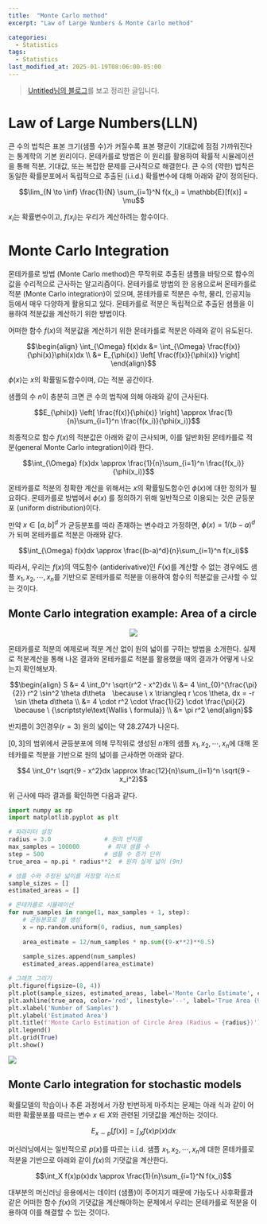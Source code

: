 ```yaml
---
title:  "Monte Carlo method"
excerpt: "Law of Large Numbers & Monte Carlo method"

categories:
  - Statistics
tags:
  - Statistics
last_modified_at: 2025-01-19T08:06:00-05:00
---
```


> [Untitled님의 블로그](https://untitledtblog.tistory.com/190)를 보고 정리한 글입니다.

# Law of Large Numbers(LLN)
큰 수의 법칙은 표본 크기(샘플 수)가 커질수록 표본 평균이 기대값에 점점 가까워진다는 통계학의 기본 원리이다. 몬테카를로 방법은 이 원리를 활용하여 확률적 시뮬레이션을 통해 적분, 기대값, 또는 복잡한 문제를 근사적으로 해결한다. 큰 수의 (약한) 법칙은 동일한 확률분포에서 독립적으로 추출된 (i.i.d.) 확률변수에 대해 아래와 같이 정의된다. 

$$\lim_{N \to \inf} \frac{1}{N} \sum_{i=1}^N f(x_i) = \mathbb{E}[f(x)] = \mu$$

$x_i$는 확률변수이고, $f(x_i)$는 우리가 계산하려는 함수이다. 

# Monte Carlo Integration
몬테카를로 방법 (Monte Carlo method)은 무작위로 추출된 샘플을 바탕으로 함수의 값을 수리적으로 근사하는 알고리즘이다. 몬테카를로 방법의 한 응용으로써 몬테카를로 적분 (Monte Carlo integration)이 있으며, 몬테카를로 적분은 수학, 물리, 인공지능 등에서 매우 다양하게 활용되고 있다. 몬테카를로 적분은 독립적으로 추출된 샘플을 이용하여 적분값을 계산하기 위한 방법이다.

어떠한 함수 $f(x)$의 적분값을 계산하기 위한 몬테카를로 적분은 아래와 같이 유도된다.

$$\begin{align}
\int_{\Omega} f(x)dx &= \int_{\Omega} \frac{f(x)}{\phi(x)}\phi(x)dx \\ 
&= E_{\phi(x)} \left[ \frac{f(x)}{\phi(x)} \right]  
\end{align}$$

$\phi(x)$는 $x$의 확률밀도함수이며, $\Omega$는 적분 공간이다. 

샘플의 수 $n$이 충분히 크면 큰 수의 법칙에 의해 아래와 같이 근사된다. 

$$E_{\phi(x)} \left[ \frac{f(x)}{\phi(x)} \right] \approx \frac{1}{n}\sum_{i=1}^n \frac{f(x_i)}{\phi(x_i)}$$ 

최종적으로 함수 $f(x)$의 적분값은 아래와 같이 근사되며, 이를 일반화된 몬테카를로 적분(general Monte Carlo integration)이라 한다.

$$\int_{\Omega} f(x)dx \approx \frac{1}{n}\sum_{i=1}^n \frac{f(x_i)}{\phi(x_i)}$$

몬테카를로 적분의 정확한 계산을 위해서는 $x$의 확률밀도함수인 $\phi(x)$에 대한 정의가 필요하다. 몬테카를로 방법에서 $\phi(x)$ 를 정의하기 위해 일반적으로 이용되는 것은 균등분포 (uniform distribution)이다.

만약 $x \in [a, b]^d$ 가 균등분포를 따라 존재하는 변수라고 가정하면, $\phi(x) = 1/(b-a)^d$가 되며 몬테카를로 적분은 아래와 같다. 

$$\int_{\Omega} f(x)dx \approx \frac{(b-a)^d}{n}\sum_{i=1}^n f(x_i)$$

따라서, 우리는 $f(x)$의 역도함수 (antiderivative)인 $F(x)$를 계산할 수 없는 경우에도 샘플 $x_1, x_2, \cdots, x_n$를 기반으로 몬테카를로 적분을 이용하여 함수의 적분값을 근사할 수 있는 것이다.

## Monte Carlo integration example: Area of ​​a circle

<p align="center"><img src="https://github.com/user-attachments/assets/bf96cced-54ec-4b68-94b8-132c7cccfd9d"></p>

몬테카를로 적분의 예제로써 적분 계산 없이 원의 넓이를 구하는 방법을 소개한다. 실제로 적분계산을 통해 나온 결과와 몬테카를로 적분를 활용했을 때의 결과가 어떻게 나오는지 확인해보자.

$$\begin{align}
S &= 4 \int_0^r \sqrt{r^2 - x^2}dx \\   
&= 4 \int_{0}^{\frac{\pi}{2}} r^2 \sin^2 \theta d\theta \because \ x \triangleq r \cos \theta, dx = -r \sin \theta d\theta \\ 
&= 4 \cdot r^2 \cdot \frac{1}{2} \cdot \frac{\pi}{2} \because \ {\scriptstyle\text{Wallis \ formula}} \\  
&= \pi r^2
\end{align}$$

반지름이 3인경우($r=3$) 원의 넓이는 약 28.274가 나온다. 

$[0, 3]$의 범위에서 균등분포에 의해 무작위로 생성된 $n$개의 샘플 $x_1, x_2, \cdots, x_n$에 대해 몬테카를로 적분을 기반으로 원의 넓이를 근사하면 아래와 같다.

$$4 \int_0^r \sqrt{9 - x^2}dx \approx \frac{12}{n}\sum_{i=1}^n \sqrt{9 - x_i^2}$$

위 근사에 따라 결과를 확인하면 다음과 같다. 

```py
import numpy as np
import matplotlib.pyplot as plt

# 파라미터 설정
radius = 3.0               # 원의 반지름
max_samples = 100000        # 최대 샘플 수
step = 500                 # 샘플 수 증가 단위
true_area = np.pi * radius**2  # 원의 실제 넓이 (9π)

# 샘플 수와 추정된 넓이를 저장할 리스트
sample_sizes = []
estimated_areas = []

# 몬테카를로 시뮬레이션
for num_samples in range(1, max_samples + 1, step):
    # 균등분포로 점 생성
    x = np.random.uniform(0, radius, num_samples)
    
    area_estimate = 12/num_samples * np.sum((9-x**2)**0.5)
    
    sample_sizes.append(num_samples)
    estimated_areas.append(area_estimate)

# 그래프 그리기
plt.figure(figsize=(8, 4))
plt.plot(sample_sizes, estimated_areas, label='Monte Carlo Estimate', color='blue')
plt.axhline(true_area, color='red', linestyle='--', label='True Area (9π)')
plt.xlabel('Number of Samples')
plt.ylabel('Estimated Area')
plt.title(f'Monte Carlo Estimation of Circle Area (Radius = {radius})')
plt.legend()
plt.grid(True)
plt.show()
```

<img src="https://github.com/user-attachments/assets/f055cf9c-e7f0-4088-8927-29c4a104679f">


## Monte Carlo integration for stochastic models
확률모델의 학습이나 추론 과정에서 가장 빈번하게 마주치는 문제는 아래 식과 같이 어떠한 확률분포를 따르는 변수 $x \in X$와 관련된 기댓값을 계산하는 것이다.

$$E_{x \sim p} [f(x)] = \int_X f(x)p(x)dx$$

머신러닝에서는 일반적으로 $p(x)$를 따르는 i.i.d. 샘플 $x_1, x_2, \cdots, x_n$에 대한 몬테카를로 적분을 기반으로 아래와 같이 $f(x)$의 기댓값을 계산한다. 

$$\int_X f(x)p(x)dx \approx \frac{1}{n}\sum_{i=1}^N f(x_i)$$

대부분의 머신러닝 응용에서는 데이터 (샘플)이 주어지기 때문에 가능도나 사후확률과 같은 어떠한 함수 $f(x)$의 기댓값을 계산해야하는 문제에서 우리는 몬테카를로 적분을 이용하여 이를 해결할 수 있는 것이다.







